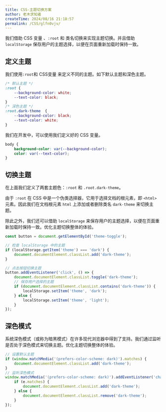 ```yaml
---
title: CSS-主题切换方案
author: 老木求知者
createTime: 2024/08/16 21:18:57
permalink: /CSS/glfn0vjv/
---
```


我们借助  CSS 变量 、`:root` 和 类名切换来实现主题切换。并且借助 `localStorage` 保存用户的主题选择，以便在页面重新加载时保持一致。


##  定义主题

我们使用`:root`和 CSS变量 来定义不同的主题。如下默认主题和深色主题。

```css
/* 默认主题 */
:root {
    --background-color: white;
    --text-color: black;
}
/* 深色主题 */
:root.dark-theme  {
    --background-color: black;
    --text-color: white;
}
```
我们在开发中，可以使用我们定义好的 CSS 变量。

```css
body {
    background-color: var(--background-color);
    color: var(--text-color);
}   
```


## 切换主题

在上面我们定义了两套主题色：`:root` 和 `.root.dark-theme`。

由于 `:root` 在 CSS 中是一个伪类选择器，它用于选择文档的根元素，即 `<html>` 元素。因此我们在文档根元素 `html` 上添加或者删除类名 `dark-theme` 来切换主题。

除此之外，我们还可以借助 `localStorage` 来保存用户的主题选择，以便在页面重新加载时保持一致。优化主题切换整体的体验。


```js
const button = document.getElementById('theme-toggle');

// 检查 localStorage 中的主题
if (localStorage.getItem('theme') === 'dark') {
    document.documentElement.classList.add('dark-theme');
}

// 点击按钮切换主题
button.addEventListener('click', () => {
    document.documentElement.classList.toggle('dark-theme');
    // 保存用户选择的主题
    if (document.documentElement.classList.contains('dark-theme')) {
        localStorage.setItem('theme', 'dark');
    } else {
        localStorage.setItem('theme', 'light');
    }
});
```


## 


## 深色模式

系统深色模式（或称为暗黑模式）在许多现代浏览器中得到了支持。我们通过监听是否处于深色模式来切换主题。优化主题切换整体的体验。

```js
// 设置默认主题
if (window.matchMedia('(prefers-color-scheme: dark)').matches) {
    document.documentElement.classList.add('dark-theme');
}
// 监听深色模式
window.matchMedia('(prefers-color-scheme: dark)').addEventListener('change', (e) => {
    if (e.matches) {
        document.documentElement.classList.add('dark-theme');
    } else {
        document.documentElement.classList.remove('dark-theme');
    }
});
``` 
